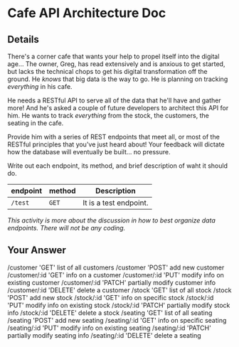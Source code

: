 # Cafe API Architecture Doc

## Details

There's a corner cafe that wants your help to propel itself into the digital age... The owner, Greg, has read extensively and is anxious to get started, but lacks the technical chops to get his digital transformation off the ground. He _knows_ that big data is the way to go. He is planning on tracking _everything_ in his cafe.

He needs a RESTful API to serve all of the data that he'll have and gather more! And he's asked a couple of future developers to architect this API for him. He wants to track _everything_ from the stock, the customers, the seating in the cafe.

Provide him with a series of REST endpoints that meet all, or most of the RESTful principles that you've just heard about! Your feedback will dictate how the database will eventually be built... no pressure.

Write out each endpoint, its method, and brief description of waht it should do.

| endpoint | method | Description            |
| -------- | ------ | ---------------------- |
| `/test`  | `GET`  | It is a test endpoint. |

_This activity is more about the discussion in how to best organize data endpoints. There will not be any coding._

## Your Answer

/customer 'GET' list of all customers
/customer 'POST' add new customer
/customer/:id 'GET' info on a customer
/customer/:id 'PUT' modify info on existing customer
/customer/:id 'PATCH' partially modify customer info
/customer/:id 'DELETE' delete a customer
/stock 'GET' list of all stock
/stock 'POST' add new stock
/stock/:id 'GET' info on specific stock
/stock/:id 'PUT' modify info on existing stock
/stock/:id 'PATCH' partially modify stock info
/stock/:id 'DELETE' delete a stock
/seating 'GET' list of all seating
/seating 'POST' add new seating
/seating/:id 'GET' info on specific seating
/seating/:id 'PUT' modify info on existing seating
/seating/:id 'PATCH' partially modify seating info
/seating/:id 'DELETE' delete a seating
